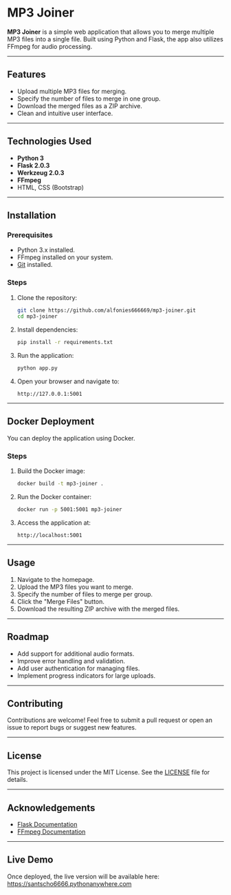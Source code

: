 # MP3 Joiner

**MP3 Joiner** is a simple web application that allows you to merge multiple MP3 files into a single file. Built using
Python and Flask, the app also utilizes FFmpeg for audio processing.

---

## Features

- Upload multiple MP3 files for merging.
- Specify the number of files to merge in one group.
- Download the merged files as a ZIP archive.
- Clean and intuitive user interface.

---

## Technologies Used

- **Python 3**
- **Flask 2.0.3**
- **Werkzeug 2.0.3**
- **FFmpeg**
- HTML, CSS (Bootstrap)

---

## Installation

### Prerequisites

- Python 3.x installed.
- FFmpeg installed on your system.
- [Git](https://git-scm.com/) installed.

### Steps

1. Clone the repository:
   ```bash
   git clone https://github.com/alfonies666669/mp3-joiner.git
   cd mp3-joiner
   ```

2. Install dependencies:
   ```bash
   pip install -r requirements.txt
   ```

3. Run the application:
   ```bash
   python app.py
   ```

4. Open your browser and navigate to:
   ```
   http://127.0.0.1:5001
   ```

---

## Docker Deployment

You can deploy the application using Docker.

### Steps

1. Build the Docker image:
   ```bash
   docker build -t mp3-joiner .
   ```

2. Run the Docker container:
   ```bash
   docker run -p 5001:5001 mp3-joiner
   ```

3. Access the application at:
   ```
   http://localhost:5001
   ```

---

## Usage

1. Navigate to the homepage.
2. Upload the MP3 files you want to merge.
3. Specify the number of files to merge per group.
4. Click the "Merge Files" button.
5. Download the resulting ZIP archive with the merged files.

---

## Roadmap

- Add support for additional audio formats.
- Improve error handling and validation.
- Add user authentication for managing files.
- Implement progress indicators for large uploads.

---

## Contributing

Contributions are welcome! Feel free to submit a pull request or open an issue to report bugs or suggest new features.

---

## License

This project is licensed under the MIT License. See the [LICENSE](LICENSE) file for details.

---

## Acknowledgements

- [Flask Documentation](https://flask.palletsprojects.com/)
- [FFmpeg Documentation](https://ffmpeg.org/documentation.html)

---

## Live Demo

Once deployed, the live version will be available here:
https://santscho6666.pythonanywhere.com
